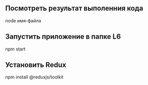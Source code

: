## Посмотреть результат выполенния кода 
node имя-файла
## Запустить приложение в папке L6
npm start
## Установить Redux  
npm install @reduxjs/toolkit
